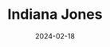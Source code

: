 ---
title: "Indiana Jones"
description: "I come from a long line of exploreres. Explorer is the name, exploring is the game. I also like to write about the plants I encounter on my travels."
profile: "https://hips.hearstapps.com/hmg-prod/images/index-indiana-jones-1663101417.jpg"
role: "Tier 1 Writer"
date: '2024-02-18' # date joined
instagram: ""
twitter: "https://twitter.com/indianajones?lang=en"
email: ""
---